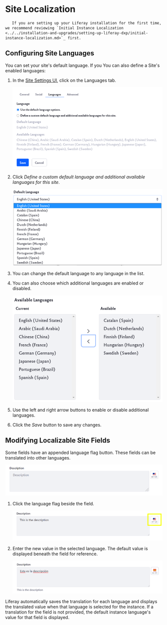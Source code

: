 # Site Localization

```note::
   If you are setting up your Liferay installation for the first time, we recommend reviewing `Initial Instance Localization <../../installation-and-upgrades/setting-up-liferay-dxp/initial-instance-localization.md>`_ first.
```

## Configuring Site Languages

You can set your site's default language. If you You can also define a Site's enabled languages:

1. In the [Site Settings UI](./site-settings-ui-reference.md#language), click on the Languages tab.

   ![In the Site settings, click on the Languages tab.](./site-localization/images/01.png)

1. Click *Define a custom default language and additional available languages for this site*.

   ![Click on Define a custom default language and additional available languages for this site.](./site-localization/images/02.png)

1. You can change the default language to any language in the list.

1. You can also choose which additional languages are enabled or disabled.

   ![Choose which additional languages are enabled](./site-localization/images/03.png)

1. Use the left and right arrow buttons to enable or disable additional languages.

1. Click the *Save* button to save any changes.

## Modifying Localizable Site Fields

Some fields have an appended language flag button. These fields can be translated into other languages.

![Localizable fields are marked with a language flag.](./site-localization/images/04.png)

1. Click the language flag beside the field.

   ![Click the language flag next to the localizable field to enter a new value.](./site-localization/images/05.png)

1. Enter the new value in the selected language. The default value is displayed beneath the field for reference.

   ![Enter the new value for the selected language.](./site-localization/images/06.png)

Liferay automatically saves the translation for each language and displays the translated value when that language is selected for the instance. If a translation for the field is not provided, the default instance language's value for that field is displayed.
